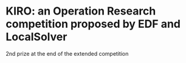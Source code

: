 # KIRO: an Operation Research competition proposed by EDF and LocalSolver
2nd prize at the end of the extended competition
